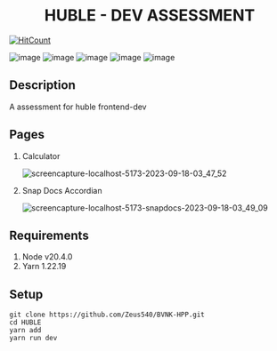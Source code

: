 
<h1 align="center">HUBLE - DEV ASSESSMENT</h1>

[![HitCount](https://hits.dwyl.com/Zeus540/BVNK-HPP.svg?style=flat-square)](http://hits.dwyl.com/Zeus540/BVNK-HPP)

![image](https://img.shields.io/badge/Bitcoin-000000?style=for-the-badge&logo=yarn&logoColor=white) 
![image](https://img.shields.io/badge/Ethereum-3C3C3D?style=for-the-badge&logo=node&logoColor=white) 
![image](https://img.shields.io/badge/React-20232A?style=for-the-badge&logo=react&logoColor=61DAFB)
![image](https://img.shields.io/badge/React_Router-CA4245?style=for-the-badge&logo=react-router&logoColor=white)
![image](https://img.shields.io/badge/styled--components-DB7093?style=for-the-badge&logo=styled-components&logoColor=white)

## Description
A assessment for huble frontend-dev

## Pages
1. Calculator

    ![screencapture-localhost-5173-2023-09-18-03_47_52](https://github.com/Zeus540/BVNK-HPP/assets/47927512/e8b76dfd-ed27-4333-8e6f-cb3e4effad53)


2. Snap Docs Accordian

    ![screencapture-localhost-5173-snapdocs-2023-09-18-03_49_09](https://github.com/Zeus540/BVNK-HPP/assets/47927512/b71eb1b8-4fee-435a-b27e-4421cb82e580)


## Requirements
1. Node v20.4.0
2. Yarn 1.22.19

## Setup
    git clone https://github.com/Zeus540/BVNK-HPP.git
    cd HUBLE
    yarn add
    yarn run dev

